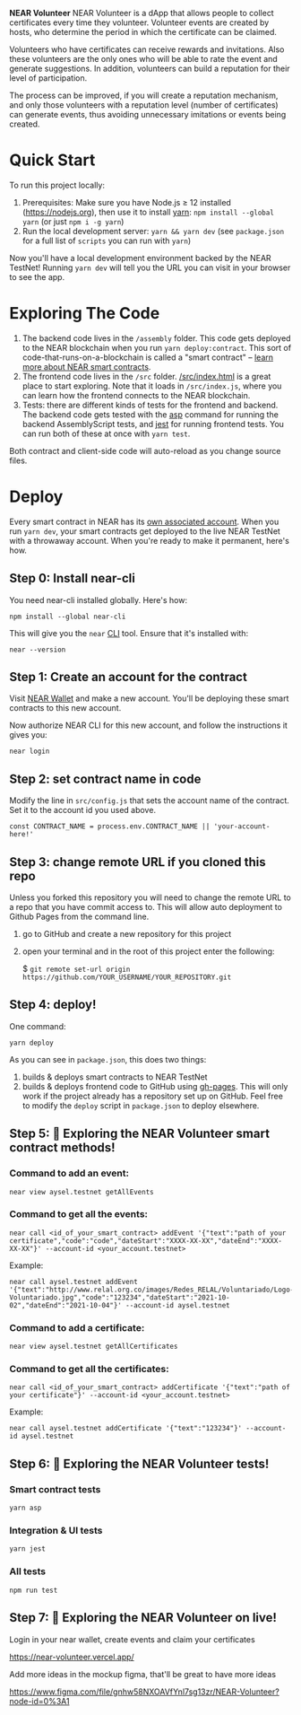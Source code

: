 **NEAR Volunteer** 
NEAR Volunteer is a dApp that allows people to collect certificates every time they volunteer. Volunteer events are created by hosts, who determine the period in which the certificate can be claimed.

Volunteers who have certificates can receive rewards and invitations. Also these volunteers are the only ones who will be able to rate the event and generate suggestions. In addition, volunteers can build a reputation for their level of participation.

The process can be improved, if you will create a reputation mechanism, and only those volunteers with a reputation level (number of certificates) can generate events, thus avoiding unnecessary imitations or events being created.

Quick Start
===========

To run this project locally:

1. Prerequisites: Make sure you have Node.js ≥ 12 installed (https://nodejs.org), then use it to install [yarn]: `npm install --global yarn` (or just `npm i -g yarn`)
2. Run the local development server: `yarn && yarn dev` (see `package.json` for a
   full list of `scripts` you can run with `yarn`)

Now you'll have a local development environment backed by the NEAR TestNet! Running `yarn dev` will tell you the URL you can visit in your browser to see the app.


Exploring The Code
==================

1. The backend code lives in the `/assembly` folder. This code gets deployed to
   the NEAR blockchain when you run `yarn deploy:contract`. This sort of
   code-that-runs-on-a-blockchain is called a "smart contract" – [learn more
   about NEAR smart contracts][smart contract docs].
2. The frontend code lives in the `/src` folder.
   [/src/index.html](/src/index.html) is a great place to start exploring. Note
   that it loads in `/src/index.js`, where you can learn how the frontend
   connects to the NEAR blockchain.
3. Tests: there are different kinds of tests for the frontend and backend. The
   backend code gets tested with the [asp] command for running the backend
   AssemblyScript tests, and [jest] for running frontend tests. You can run
   both of these at once with `yarn test`.

Both contract and client-side code will auto-reload as you change source files.


Deploy
======

Every smart contract in NEAR has its [own associated account][NEAR accounts]. When you run `yarn dev`, your smart contracts get deployed to the live NEAR TestNet with a throwaway account. When you're ready to make it permanent, here's how.


Step 0: Install near-cli
--------------------------

You need near-cli installed globally. Here's how:

    npm install --global near-cli

This will give you the `near` [CLI] tool. Ensure that it's installed with:

    near --version


Step 1: Create an account for the contract
------------------------------------------

Visit [NEAR Wallet] and make a new account. You'll be deploying these smart contracts to this new account.

Now authorize NEAR CLI for this new account, and follow the instructions it gives you:

    near login


Step 2: set contract name in code
---------------------------------

Modify the line in `src/config.js` that sets the account name of the contract. Set it to the account id you used above.

    const CONTRACT_NAME = process.env.CONTRACT_NAME || 'your-account-here!'


Step 3: change remote URL if you cloned this repo 
-------------------------

Unless you forked this repository you will need to change the remote URL to a repo that you have commit access to. This will allow auto deployment to Github Pages from the command line.

1) go to GitHub and create a new repository for this project
2) open your terminal and in the root of this project enter the following:

    $ `git remote set-url origin https://github.com/YOUR_USERNAME/YOUR_REPOSITORY.git`


Step 4: deploy!
---------------

One command:

    yarn deploy

As you can see in `package.json`, this does two things:

1. builds & deploys smart contracts to NEAR TestNet
2. builds & deploys frontend code to GitHub using [gh-pages]. This will only work if the project already has a repository set up on GitHub. Feel free to modify the `deploy` script in `package.json` to deploy elsewhere.


Step 5: 📑 Exploring the NEAR Volunteer smart contract methods!
---------------

### Command to add an event:
    near view aysel.testnet getAllEvents 

### Command to get all the events:
    near call <id_of_your_smart_contract> addEvent '{"text":"path of your certificate","code":"code","dateStart":"XXXX-XX-XX","dateEnd":"XXXX-XX-XX"}' --account-id <your_account.testnet>

Example:

    near call aysel.testnet addEvent '{"text":"http://www.relal.org.co/images/Redes_RELAL/Voluntariado/Logo-Voluntariado.jpg","code":"123234","dateStart":"2021-10-02","dateEnd":"2021-10-04"}' --account-id aysel.testnet

### Command to add a certificate:
    near view aysel.testnet getAllCertificates 

### Command to get all the certificates:
    near call <id_of_your_smart_contract> addCertificate '{"text":"path of your certificate"}' --account-id <your_account.testnet>

Example:

    near call aysel.testnet addCertificate '{"text":"123234"}' --account-id aysel.testnet

Step 6: 📑 Exploring the NEAR Volunteer tests!
---------------
### Smart contract tests

    yarn asp

### Integration & UI tests 

    yarn jest

### All tests

    npm run test

Step 7: 📑 Exploring the NEAR Volunteer on live!
---------------
Login in your near wallet, create events and claim your certificates

https://near-volunteer.vercel.app/

Add more ideas in the mockup figma, that'll be great to have more ideas

https://www.figma.com/file/gnhw58NXOAVfYnl7sg13zr/NEAR-Volunteer?node-id=0%3A1



  [NEAR]: https://nearprotocol.com/
  [yarn]: https://yarnpkg.com/
  [AssemblyScript]: https://docs.assemblyscript.org/
  [React]: https://reactjs.org
  [smart contract docs]: https://docs.nearprotocol.com/docs/roles/developer/contracts/assemblyscript
  [asp]: https://www.npmjs.com/package/@as-pect/cli
  [jest]: https://jestjs.io/
  [NEAR accounts]: https://docs.nearprotocol.com/docs/concepts/account
  [NEAR Wallet]: https://wallet.nearprotocol.com
  [near-cli]: https://github.com/nearprotocol/near-cli
  [CLI]: https://www.w3schools.com/whatis/whatis_cli.asp
  [create-near-app]: https://github.com/nearprotocol/create-near-app
  [gh-pages]: https://github.com/tschaub/gh-pages
